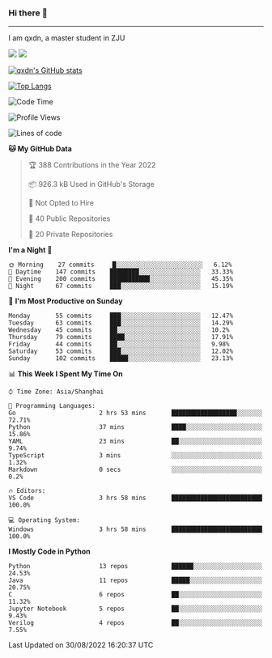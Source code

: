 ### Hi there 👋
---

I am qxdn, a master student in ZJU

[![](https://img.shields.io/badge/blog-qxdn-brightgreen?style=for-the-badge&logo=hexo)](https://qianxu.run) [![](https://img.shields.io/badge/bilibili-qxdn-ff69b4?style=for-the-badge&logo=Bilibili)](https://space.bilibili.com/11674667)


[![qxdn's GitHub stats](https://github-readme-stats.vercel.app/api?username=qxdn&count_private=true&show_icons=true)](https://github.com/qxdn)

[![Top Langs](https://github-readme-stats.vercel.app/api/top-langs/?username=qxdn&layout=compact)](https://github.com/qxdn)

<!--START_SECTION:waka-->
![Code Time](http://img.shields.io/badge/Code%20Time-408%20hrs%2013%20mins-blue)

![Profile Views](http://img.shields.io/badge/Profile%20Views-87-blue)

![Lines of code](https://img.shields.io/badge/From%20Hello%20World%20I%27ve%20Written-1%20Million%20lines%20of%20code-blue)

**🐱 My GitHub Data** 

> 🏆 388 Contributions in the Year 2022
 > 
> 📦 926.3 kB Used in GitHub's Storage 
 > 
> 🚫 Not Opted to Hire
 > 
> 📜 40 Public Repositories 
 > 
> 🔑 20 Private Repositories  
 > 
**I'm a Night 🦉** 

```text
🌞 Morning    27 commits     █░░░░░░░░░░░░░░░░░░░░░░░░   6.12% 
🌆 Daytime    147 commits    ████████░░░░░░░░░░░░░░░░░   33.33% 
🌃 Evening    200 commits    ███████████░░░░░░░░░░░░░░   45.35% 
🌙 Night      67 commits     ███░░░░░░░░░░░░░░░░░░░░░░   15.19%

```
📅 **I'm Most Productive on Sunday** 

```text
Monday       55 commits     ███░░░░░░░░░░░░░░░░░░░░░░   12.47% 
Tuesday      63 commits     ███░░░░░░░░░░░░░░░░░░░░░░   14.29% 
Wednesday    45 commits     ██░░░░░░░░░░░░░░░░░░░░░░░   10.2% 
Thursday     79 commits     ████░░░░░░░░░░░░░░░░░░░░░   17.91% 
Friday       44 commits     ██░░░░░░░░░░░░░░░░░░░░░░░   9.98% 
Saturday     53 commits     ███░░░░░░░░░░░░░░░░░░░░░░   12.02% 
Sunday       102 commits    █████░░░░░░░░░░░░░░░░░░░░   23.13%

```


📊 **This Week I Spent My Time On** 

```text
⌚︎ Time Zone: Asia/Shanghai

💬 Programming Languages: 
Go                       2 hrs 53 mins       ██████████████████░░░░░░░   72.71% 
Python                   37 mins             ████░░░░░░░░░░░░░░░░░░░░░   15.86% 
YAML                     23 mins             ██░░░░░░░░░░░░░░░░░░░░░░░   9.74% 
TypeScript               3 mins              ░░░░░░░░░░░░░░░░░░░░░░░░░   1.32% 
Markdown                 0 secs              ░░░░░░░░░░░░░░░░░░░░░░░░░   0.2%

🔥 Editors: 
VS Code                  3 hrs 58 mins       █████████████████████████   100.0%

💻 Operating System: 
Windows                  3 hrs 58 mins       █████████████████████████   100.0%

```

**I Mostly Code in Python** 

```text
Python                   13 repos            ██████░░░░░░░░░░░░░░░░░░░   24.53% 
Java                     11 repos            █████░░░░░░░░░░░░░░░░░░░░   20.75% 
C                        6 repos             ██░░░░░░░░░░░░░░░░░░░░░░░   11.32% 
Jupyter Notebook         5 repos             ██░░░░░░░░░░░░░░░░░░░░░░░   9.43% 
Verilog                  4 repos             ██░░░░░░░░░░░░░░░░░░░░░░░   7.55%

```



 Last Updated on 30/08/2022 16:20:37 UTC
<!--END_SECTION:waka-->

<!--
**qxdn/qxdn** is a ✨ _special_ ✨ repository because its `README.md` (this file) appears on your GitHub profile.

Here are some ideas to get you started:

- 🔭 I’m currently working on ...
- 🌱 I’m currently learning ...
- 👯 I’m looking to collaborate on ...
- 🤔 I’m looking for help with ...
- 💬 Ask me about ...
- 📫 How to reach me: ...
- 😄 Pronouns: ...
- ⚡ Fun fact: ...
-->
